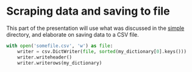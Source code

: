 # Scraping data and saving to file

This part of the presentation will use what was discussed in the [simple](simple/) directory, and elaborate on saving data to a CSV file.

```python
with open('somefile.csv', 'w') as file:
    writer = csv.DictWriter(file, sorted(my_dictionary[0].keys()))
    writer.writeheader()
    writer.writerows(my_dictionary)
```
